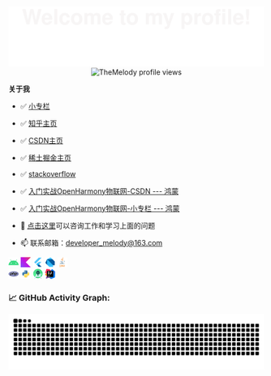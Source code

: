 <p align="center">
		<img alt="TheMelody Welcome Message"
			 src="https://raw.githubusercontent.com/TheMelody/TheMelody/output/Bottom_up.svg">
  <br />
   <img src="https://moe-counter.glitch.me/get/@TheMelody.github.readme?theme=rule34" alt="TheMelody profile views" />
</p>

**关于我**

- ✅ [小专栏](https://xiaozhuanlan.com/u/halifax)

- ✅ [知乎主页](https://www.zhihu.com/people/fq_halifax/posts)

- ✅ [CSDN主页](https://blog.csdn.net/logicsboy?type=blog)

- ✅ [稀土掘金主页](https://juejin.cn/user/8451824316670/posts)

- ✅ [stackoverflow](https://stackoverflow.com/users/4057833/halifax)

- ✅ [入门实战OpenHarmony物联网-CSDN --- 鸿蒙](https://blog.csdn.net/logicsboy/category_12146378.html)
  
- ✅ [入门实战OpenHarmony物联网-小专栏 --- 鸿蒙](https://xiaozhuanlan.com/openHarmony?rel=halifax) 

- 💬 [点击这里](https://github.com/TheMelody/TheMelody/issues)可以咨询工作和学习上面的问题

- 📫 联系邮箱：developer_melody@163.com

<code><img height="20" alt="android" src="https://raw.githubusercontent.com/github/explore/80688e429a7d4ef2fca1e82350fe8e3517d3494d/topics/android/android.png"></code>
<code><img height="20" alt="kotlin" src="https://raw.githubusercontent.com/github/explore/80688e429a7d4ef2fca1e82350fe8e3517d3494d/topics/kotlin/kotlin.png"></code>
<code><img height="20" alt="flutter" src="https://raw.githubusercontent.com/github/explore/80688e429a7d4ef2fca1e82350fe8e3517d3494d/topics/flutter/flutter.png"></code>
<code><img height="20" alt="dart" src="https://raw.githubusercontent.com/github/explore/main/topics/dart/dart.png"></code>
<code><img height="20" alt="java" src="https://raw.githubusercontent.com/github/explore/80688e429a7d4ef2fca1e82350fe8e3517d3494d/topics/java/java.png"></code>    
<code><img height="20" alt="php" src="https://raw.githubusercontent.com/github/explore/80688e429a7d4ef2fca1e82350fe8e3517d3494d/topics/php/php.png"></code> 
<code><img height="20" alt="python" src="https://raw.githubusercontent.com/github/explore/80688e429a7d4ef2fca1e82350fe8e3517d3494d/topics/python/python.png"></code> 
<code><img height="20" alt="androidStudio" src="https://raw.githubusercontent.com/github/explore/main/topics/android-studio/android-studio.png"></code> 
<code><img height="20" alt="intellij-idea" src="https://raw.githubusercontent.com/github/explore/main/topics/intellij-idea/intellij-idea.png"></code> 

### 📈 GitHub Activity Graph:
![TheMelody github activity graph](https://raw.githubusercontent.com/TheMelody/TheMelody/output/github-contribution-grid-snake.svg)
